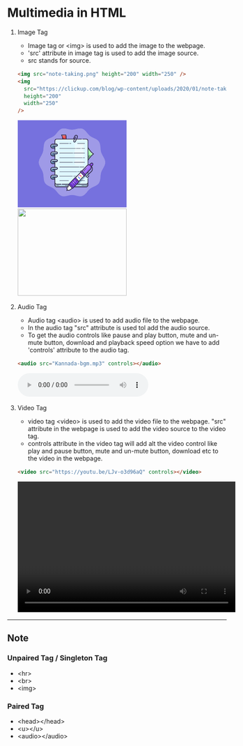 # Multimedia in HTML

1. Image Tag

   - Image tag or \<img> is used to add the image to the webpage.
   - 'src' attribute in image tag is used to add the image source.
   - src stands for source.

   ```html
   <img src="note-taking.png" height="200" width="250" />
   <img
     src="https://clickup.com/blog/wp-content/uploads/2020/01/note-taking.png"
     height="200"
     width="250"
   />
   ```

   <img src='note-taking.png' height='200' width='250'>
   <img src='https://clickup.com/blog/wp-content/uploads/2020/01/note-taking.png' height='200' width='250'>

1. Audio Tag

   - Audio tag \<audio> is used to add audio file to the webpage.
   - In the audio tag "src" attribute is used tol add the audio source.
   - To get the audio controls like pause and play button, mute and un-mute button, download and playback speed option we have to add 'controls' attribute to the audio tag.

   ```html
   <audio src="Kannada-bgm.mp3" controls></audio>
   ```

   <audio src="Kannada-bgm.mp3" controls></audio>

1. Video Tag
   - video tag \<video> is used to add the video file to the webpage.
     "src" attribute in the webpage is used to add the video source to the video tag.
   - controls attribute in the video tag will add alt the video control like play and pause button, mute and un-mute button, download etc to the video in the webpage.
   ```html
   <video src="https://youtu.be/LJv-o3d96aQ" controls></video>
   ```
   <Video src='https://youtu.be/LJv-o3d96aQ' controls height='300' width='500'></Video>

---

## Note

### Unpaired Tag / Singleton Tag

- \<hr>
- \<br>
- \<img>

### Paired Tag

- \<head>\</head>
- \<u>\</u>
- \<audio>\</audio>
